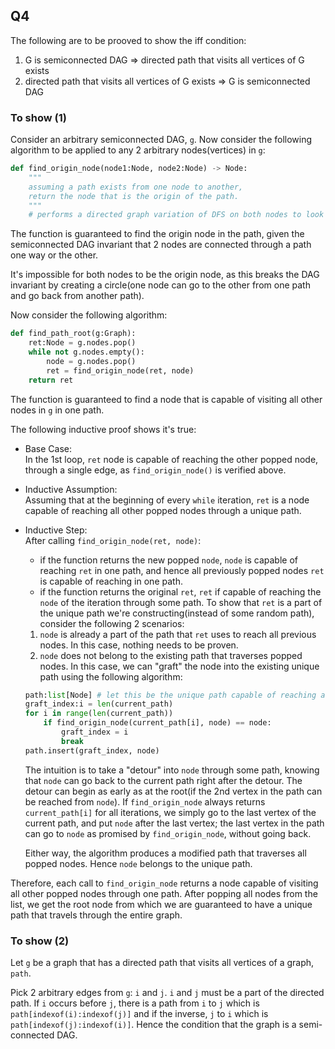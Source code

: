 ## Q4

The following are to be prooved to show the iff condition: 
1. G is semiconnected DAG => directed path that visits all vertices of G exists
2. directed path that visits all vertices of G exists => G is semiconnected DAG

### To show (1)
Consider an arbitrary semiconnected DAG, `g`. Now consider the following algorithm to be applied to any 2 arbitrary nodes(vertices) in `g`:
```python
def find_origin_node(node1:Node, node2:Node) -> Node:
    """
    assuming a path exists from one node to another,
    return the node that is the origin of the path.
    """
    # performs a directed graph variation of DFS on both nodes to look for a path from one to the other, returns the origin node on the found path. 
```
The function is guaranteed to find the origin node in the path, given the semiconnected DAG invariant that 2 nodes are connected through a path one way or the other. 

It's impossible for both nodes to be the origin node, as this breaks the DAG invariant by creating a circle(one node can go to the other from one path and go back from another path).

Now consider the following algorithm:
```python
def find_path_root(g:Graph):
    ret:Node = g.nodes.pop()
    while not g.nodes.empty():
        node = g.nodes.pop()
        ret = find_origin_node(ret, node)
    return ret
```

The function is guaranteed to find a node that is capable of visiting all other nodes in `g` in one path.

The following inductive proof shows it's true:

- Base Case:  
In the 1st loop, `ret` node is capable of reaching the other popped node, through a single edge, as `find_origin_node()` is verified above.
- Inductive Assumption:  
Assuming that at the beginning of every `while` iteration, `ret` is a node capable of reaching all other popped nodes through a unique path.
- Inductive Step:  
After calling `find_origin_node(ret, node)`:  
    - if the function returns the new popped `node`, `node` is capable of reaching `ret` in one path, and hence all previously popped nodes `ret` is capable of reaching in one path.
    - if the function returns the original  `ret`, `ret` if capable of reaching the `node` of the iteration through some path. To show that `ret` is a part of the unique path we're constructing(instead of some random path), consider the following 2 scenarios:
    1. `node` is already a part of the path that `ret` uses to reach all previous nodes. In this case, nothing needs to be proven.
    2. `node` does not belong to the existing path that traverses popped nodes. In this case, we can "graft" the node into the existing unique path using the following algorithm:
    ```python
    path:list[Node] # let this be the unique path capable of reaching all popped nodes so far, the first node being `ret`. This information can be obtained by doing brute-force DFS on all popped nodes, or cache the information as we iterate. This path is guaranteed to exist per inductive assumption.
    graft_index:i = len(current_path)
    for i in range(len(current_path))
        if find_origin_node(current_path[i], node) == node:
            graft_index = i
            break
    path.insert(graft_index, node)
    ```
    The intuition is to take a "detour" into `node` through some path, knowing that `node` can go back to the current path right after the detour. The detour can begin as early as at the root(if the 2nd vertex in the path can be reached from `node`). If `find_origin_node` always returns `current_path[i]` for all iterations, we simply go to the last vertex of the current path, and put `node` after the last vertex; the last vertex in the path can go to `node` as promised by `find_origin_node`, without going back. 
    
    Either way, the algorithm produces a modified path that traverses all popped nodes. Hence `node` belongs to the unique path.


Therefore, each call to `find_origin_node` returns a node capable of visiting all other popped nodes through one path. After popping all nodes from the list, we get the root node from which we are guaranteed to have a unique path that travels through the entire graph.

### To show (2)
Let `g` be a graph that has a directed path that visits all vertices of a graph, `path`.

Pick 2 arbitrary edges from `g`: `i` and `j`. `i` and `j` must be a part of the directed path. If `i` occurs before `j`, there is a path from `i` to `j` which is `path[indexof(i):indexof(j)]` and if the inverse, `j` to `i` which is `path[indexof(j):indexof(i)]`. Hence the condition that the graph is a semi-connected DAG.